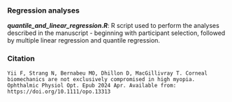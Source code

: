 ### Regression analyses
***quantile_and_linear_regression.R***: R script used to perform the analyses described in the manuscript - beginning with participant selection, followed by multiple linear regression and quantile regression.

### Citation
```
Yii F, Strang N, Bernabeu MO, Dhillon D, MacGillivray T. Corneal biomechanics are not exclusively compromised in high myopia. Ophthalmic Physiol Opt. Epub 2024 Apr. Available from: https://doi.org/10.1111/opo.13313
```
